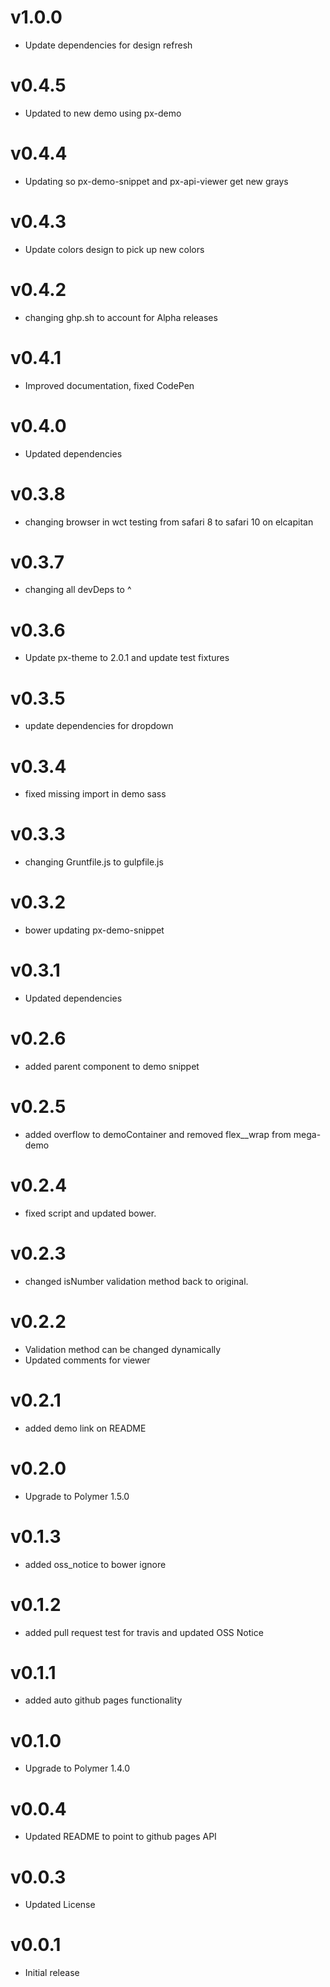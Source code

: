 v1.0.0
==================
* Update dependencies for design refresh

v0.4.5
==================
* Updated to new demo using px-demo

v0.4.4
==================
* Updating so px-demo-snippet and px-api-viewer get new grays

v0.4.3
==================
* Update colors design to pick up new colors

v0.4.2
==================
* changing ghp.sh to account for Alpha releases

v0.4.1
==================
* Improved documentation, fixed CodePen

v0.4.0
==================
* Updated dependencies

v0.3.8
==================
* changing browser in wct testing from safari 8 to safari 10 on elcapitan

v0.3.7
==================
* changing all devDeps to ^

v0.3.6
==================
* Update px-theme to 2.0.1 and update test fixtures

v0.3.5
==================
* update dependencies for dropdown

v0.3.4
==================
* fixed missing import in demo sass

v0.3.3
==================
* changing Gruntfile.js to gulpfile.js

v0.3.2
==================
* bower updating px-demo-snippet

v0.3.1
=================
* Updated dependencies

v0.2.6
=================
* added parent component to demo snippet

v0.2.5
=================
* added overflow to demoContainer and removed flex__wrap from mega-demo

v0.2.4
=================
* fixed script and updated bower.

v0.2.3
=================
* changed isNumber validation method back to original.

v0.2.2
=================
* Validation method can be changed dynamically
* Updated comments for viewer

v0.2.1
=================
* added demo link on README

v0.2.0
=================
* Upgrade to Polymer 1.5.0

v0.1.3
=================
* added oss_notice to bower ignore

v0.1.2
=================
* added pull request test for travis and updated OSS Notice

v0.1.1
=================
* added auto github pages functionality

v0.1.0
=================
* Upgrade to Polymer 1.4.0

v0.0.4
=================
* Updated README to point to github pages API

v0.0.3
=================
* Updated License

v0.0.1
==================
* Initial release
